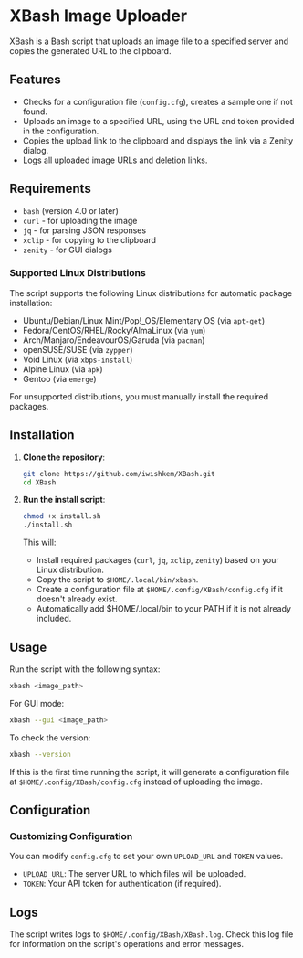 # XBash Image Uploader

XBash is a Bash script that uploads an image file to a specified server and copies the generated URL to the clipboard.

## Features

- Checks for a configuration file (`config.cfg`), creates a sample one if not found.
- Uploads an image to a specified URL, using the URL and token provided in the configuration.
- Copies the upload link to the clipboard and displays the link via a Zenity dialog.
- Logs all uploaded image URLs and deletion links.

## Requirements

- `bash` (version 4.0 or later)
- `curl` - for uploading the image
- `jq` - for parsing JSON responses
- `xclip` - for copying to the clipboard
- `zenity` - for GUI dialogs

### Supported Linux Distributions

The script supports the following Linux distributions for automatic package installation:

- Ubuntu/Debian/Linux Mint/Pop!_OS/Elementary OS (via `apt-get`)
- Fedora/CentOS/RHEL/Rocky/AlmaLinux (via `yum`)
- Arch/Manjaro/EndeavourOS/Garuda (via `pacman`)
- openSUSE/SUSE (via `zypper`)
- Void Linux (via `xbps-install`)
- Alpine Linux (via `apk`)
- Gentoo (via `emerge`)

For unsupported distributions, you must manually install the required packages.

## Installation

1. **Clone the repository**:

   ```bash
   git clone https://github.com/iwishkem/XBash.git
   cd XBash
   ```

2. **Run the install script**:

   ```bash
   chmod +x install.sh
   ./install.sh
   ```

   This will:
   - Install required packages (`curl`, `jq`, `xclip`, `zenity`) based on your Linux distribution.
   - Copy the script to `$HOME/.local/bin/xbash`.
   - Create a configuration file at `$HOME/.config/XBash/config.cfg` if it doesn't already exist.
   - Automatically add $HOME/.local/bin to your PATH if it is not already included.

## Usage

Run the script with the following syntax:

```bash
xbash <image_path>
```

For GUI mode:

```bash
xbash --gui <image_path>
```

To check the version:

```bash
xbash --version
```

If this is the first time running the script, it will generate a configuration file at `$HOME/.config/XBash/config.cfg` instead of uploading the image.

## Configuration

### Customizing Configuration

You can modify `config.cfg` to set your own `UPLOAD_URL` and `TOKEN` values.

- `UPLOAD_URL`: The server URL to which files will be uploaded.
- `TOKEN`: Your API token for authentication (if required).

## Logs

The script writes logs to `$HOME/.config/XBash/XBash.log`. Check this log file for information on the script's operations and error messages.
